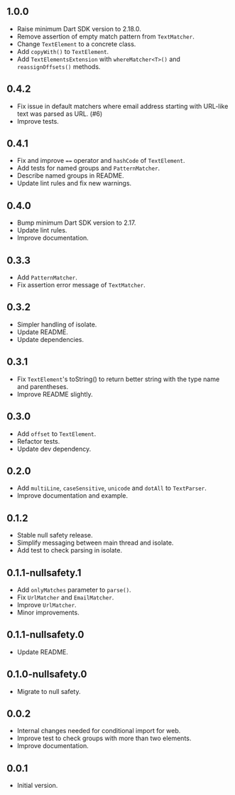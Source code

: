 ## 1.0.0

- Raise minimum Dart SDK version to 2.18.0.
- Remove assertion of empty match pattern from `TextMatcher`.
- Change `TextElement` to a concrete class.
- Add `copyWith()` to `TextElement`.
- Add `TextElementsExtension` with `whereMatcher<T>()` and `reassignOffsets()` methods.

## 0.4.2

- Fix issue in default matchers where email address starting with URL-like text was parsed as URL. (#6)
- Improve tests.

## 0.4.1

- Fix and improve `==` operator and `hashCode` of `TextElement`.
- Add tests for named groups and `PatternMatcher`.
- Describe named groups in README.
- Update lint rules and fix new warnings.

## 0.4.0

- Bump minimum Dart SDK version to 2.17.
- Update lint rules.
- Improve documentation.

## 0.3.3

- Add `PatternMatcher`.
- Fix assertion error message of `TextMatcher`.

## 0.3.2

- Simpler handling of isolate.
- Update README.
- Update dependencies.

## 0.3.1

- Fix `TextElement`'s toString() to return better string with the type name and parentheses.
- Improve README slightly.

## 0.3.0

- Add `offset` to `TextElement`.
- Refactor tests.
- Update dev dependency.

## 0.2.0

- Add `multiLine`, `caseSensitive`, `unicode` and `dotAll` to `TextParser`.
- Improve documentation and example.

## 0.1.2

- Stable null safety release.
- Simplify messaging between main thread and isolate.
- Add test to check parsing in isolate.

## 0.1.1-nullsafety.1

- Add `onlyMatches` parameter to `parse()`. 
- Fix `UrlMatcher` and `EmailMatcher`.
- Improve `UrlMatcher`.
- Minor improvements.

## 0.1.1-nullsafety.0

- Update README.

## 0.1.0-nullsafety.0

- Migrate to null safety.

## 0.0.2

- Internal changes needed for conditional import for web.
- Improve test to check groups with more than two elements.
- Improve documentation.

## 0.0.1

- Initial version.
